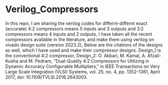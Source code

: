 # Verilog_Compressors
In this repo, I am sharing the verilog codes for differnt-differnt exact (accurate) 4:2 compressors means 5 inputs and 3 outputs and 3:2 compressors means 4 inputs and 2 outputs,
I have taken all the recent compressors available in the literature, and make them using verilog on vivado design suite (version 2023.2), 
Below are the citations of the designs as well, which I have used and make their compressor designs.
Design_1 is the conventional 4:2 compressor,
Design_2: O. Akbari, M. Kamal, A. Afzali-Kusha and M. Pedram, "Dual-Quality 4:2 Compressors for Utilizing in Dynamic Accuracy Configurable Multipliers," in IEEE Transactions on Very Large Scale Integration (VLSI) Systems, vol. 25, no. 4, pp. 1352-1361, April 2017, doi: 10.1109/TVLSI.2016.2643003.
